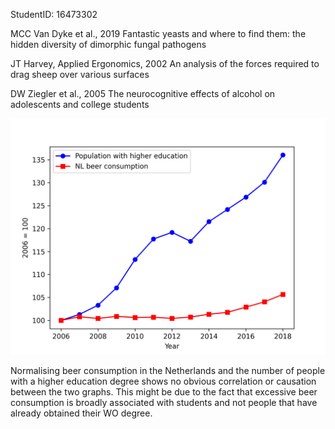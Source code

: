 StudentID: 16473302

MCC Van Dyke et al., 2019
Fantastic yeasts and where to find them: the hidden diversity of dimorphic fungal pathogens

JT Harvey, Applied Ergonomics, 2002
An analysis of the forces required to drag sheep over various surfaces

DW Ziegler et al., 2005
The neurocognitive effects of alcohol on adolescents and college students

![graph](plot_300dpi.png)

Normalising beer consumption in the Netherlands and the number of people with a higher education degree shows no obvious correlation or causation between the two graphs. This might be due to the fact that excessive beer consumption is broadly associated with students and not people that have already obtained their WO degree.
